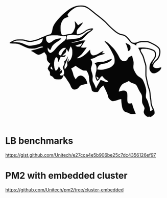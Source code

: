
<div align="center">
  <a href="http://pm2.keymetrics.io">
    <img width=710px src="https://raw.githubusercontent.com/Unitech/taurine-lb/master/pres/bull-gallery-your-set-angry.png">
  </a>
</div>

# LB benchmarks

https://gist.github.com/Unitech/e27cca4e5b906be25c7dc4356126ef97

# PM2 with embedded cluster

https://github.com/Unitech/pm2/tree/cluster-embedded
